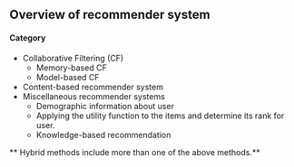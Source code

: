 ## Overview of recommender system 

#### Category
- Collaborative Filtering (CF)
  - Memory-based CF
  - Model-based CF
- Content-based recommender system
- Miscellaneous recommender systems
  - Demographic information about user
  - Applying the utility function to the items and determine its rank for user.
  - Knowledge-based recommendation
  
** Hybrid methods include more than one of the above methods.**
